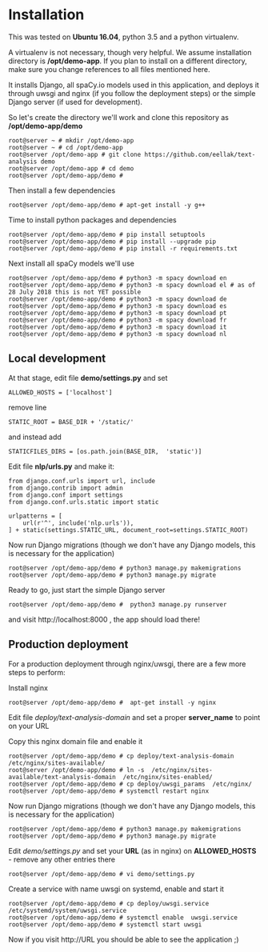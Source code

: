 # Installation

This was tested on **Ubuntu 16.04**, python 3.5 and a python virtualenv. 

A virtualenv is not necessary, though very helpful. We assume installation directory is **/opt/demo-app**. If you plan to install on a different directory, make sure you change references to all files mentioned here. 

It installs Django, all spaCy.io models used in this application, and deploys it through uwsgi and nginx (if you follow the deployment steps) or the simple Django server (if used for development). 

So let's create the directory we'll work and clone this repository as **/opt/demo-app/demo**

```
root@server ~ # mkdir /opt/demo-app
root@server ~ # cd /opt/demo-app
root@server /opt/demo-app # git clone https://github.com/eellak/text-analysis demo
root@server /opt/demo-app # cd demo
root@server /opt/demo-app/demo # 
```

Then install a few dependencies

```
root@server /opt/demo-app/demo # apt-get install -y g++
```

Time to install python packages and dependencies

```
root@server /opt/demo-app/demo # pip install setuptools
root@server /opt/demo-app/demo # pip install --upgrade pip
root@server /opt/demo-app/demo # pip install -r requirements.txt 
```

Next install all spaCy models we'll use

```
root@server /opt/demo-app/demo # python3 -m spacy download en
root@server /opt/demo-app/demo # python3 -m spacy download el # as of 28 July 2018 this is not YET possible
root@server /opt/demo-app/demo # python3 -m spacy download de
root@server /opt/demo-app/demo # python3 -m spacy download es
root@server /opt/demo-app/demo # python3 -m spacy download pt
root@server /opt/demo-app/demo # python3 -m spacy download fr
root@server /opt/demo-app/demo # python3 -m spacy download it
root@server /opt/demo-app/demo # python3 -m spacy download nl
```

## Local development
At that stage, edit file **demo/settings.py** and set 
```
ALLOWED_HOSTS = ['localhost']
```

remove line

```
STATIC_ROOT = BASE_DIR + '/static/'
```

and instead add
```
STATICFILES_DIRS = [os.path.join(BASE_DIR,  'static')]
```
Edit file **nlp/urls.py** and make it:

```
from django.conf.urls import url, include
from django.contrib import admin
from django.conf import settings
from django.conf.urls.static import static

urlpatterns = [
    url(r'^', include('nlp.urls')),
] + static(settings.STATIC_URL, document_root=settings.STATIC_ROOT)
```

Now run Django migrations (though we don't have any Django models, this is necessary for the application)

```
root@server /opt/demo-app/demo # python3 manage.py makemigrations
root@server /opt/demo-app/demo # python3 manage.py migrate
```

Ready to go, just start the simple Django server

```
root@server /opt/demo-app/demo #  python3 manage.py runserver
```
and visit http://localhost:8000 , the app should load there!

## Production deployment

For a production deployment through nginx/uwsgi, there are a few more steps to perform:

Install nginx
```
root@server /opt/demo-app/demo #  apt-get install -y nginx
```

Edit file _deploy/text-analysis-domain_ and set a proper **server_name** to point on your URL

Copy this nginx domain file and enable it
```
root@server /opt/demo-app/demo # cp deploy/text-analysis-domain  /etc/nginx/sites-available/
root@server /opt/demo-app/demo # ln -s  /etc/nginx/sites-available/text-analysis-domain  /etc/nginx/sites-enabled/
root@server /opt/demo-app/demo # cp deploy/uwsgi_params  /etc/nginx/
root@server /opt/demo-app/demo # systemctl restart nginx
```

Now run Django migrations (though we don't have any Django models, this is necessary for the application)

```
root@server /opt/demo-app/demo # python3 manage.py makemigrations
root@server /opt/demo-app/demo # python3 manage.py migrate
```

Edit _demo/settings.py_ and set your **URL** (as in nginx) on **ALLOWED_HOSTS** - remove any other entries there

```
root@server /opt/demo-app/demo # vi demo/settings.py
```


Create a service with name uwsgi on systemd, enable and start it

```
root@server /opt/demo-app/demo # cp deploy/uwsgi.service /etc/systemd/system/uwsgi.service 
root@server /opt/demo-app/demo # systemctl enable  uwsgi.service 
root@server /opt/demo-app/demo # systemctl start uwsgi

```

Now if you visit http://URL you should be able to see the application ;)
